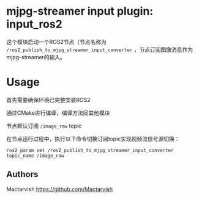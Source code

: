 mjpg-streamer input plugin: input_ros2
========================================

这个模块启动一个ROS2节点（节点名称为 `/ros2_publish_to_mjpg_streamer_input_converter` ，节点订阅图像消息作为mjpg-streamer的输入。

Usage
=====

首先需要确保环境已完整安装ROS2

通过CMake进行编译，编译方法同其他模块


节点默认订阅 `/image_raw` topic

在节点运行过程中，执行以下命令切换订阅topic实现视频流信号源切换：

`ros2 param set /ros2_publish_to_mjpg_streamer_input_converter topic_name /image_raw`

Authors
-------

Mactarvish https://github.com/Mactarvish
